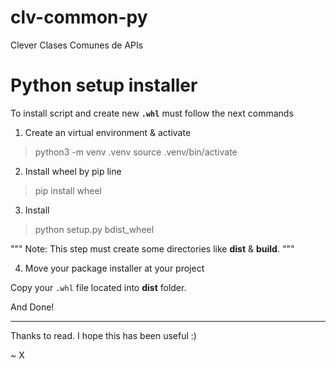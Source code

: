 # clv-common-py
Clever Clases Comunes de APIs

# Python setup installer 

To install script and create new **`.whl`** must follow the next commands

1. Create an virtual environment & activate

> python3 -m venv .venv
> source .venv/bin/activate


2. Install wheel by pip line

> pip install wheel


3. Install
> python setup.py bdist_wheel

"""
Note: 
This step must create some directories like **dist** & **build**.
"""

4. Move your package installer at your project

Copy your `.whl` file located into **dist** folder.

And Done!

- - -

Thanks to read. I hope this has been useful :)

~ X


